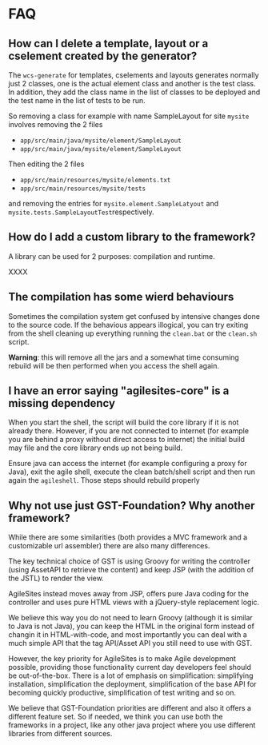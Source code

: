 # FAQ

## How can I delete a template, layout or a cselement created by the generator?

The `wcs-generate` for templates, cselements and layouts generates normally just 2 classes, one is the actual element class and another is the test class. In addition, they add the class name in the list of classes to be deployed and the test name in the list of tests to be run.

So removing a class for example with name SampleLayout for site `mysite` involves removing the 2 files

- `app/src/main/java/mysite/element/SampleLayout`
- `app/src/main/java/mysite/element/SampleLayout`

Then editing the 2 files

- `app/src/main/resources/mysite/elements.txt`
- `app/src/main/resources/mysite/tests`

and removing the entries for `mysite.element.SampleLatyout` and `mysite.tests.SampleLayoutTest`respectively.
 
## How do I add a custom library to the framework?

A library can be used for 2 purposes: compilation and runtime. 

XXXX

## The compilation has some wierd behaviours

Sometimes the compilation system get confused by intensive changes done to the source code. If the behavious appears illogical, you can try exiting from the shell cleaning up everything running the `clean.bat` or the `clean.sh` script.

**Warning**: this will remove all the jars and a somewhat time consuming rebuild will be then performed when you access the shell again.

## I have an error saying "agilesites-core" is a missing dependency

When you start the shell, the script will build the core library if it is not already there. However, if you are not connected to internet (for example you are behind a proxy without direct access to internet) the initial build may file and the core library ends up not being build.

Ensure java can access the internet (for example configuring a proxy for Java), exit the agile shell, execute the clean batch/shell script and then run again the `agileshell`. Those steps should rebuild properly

## Why not use just GST-Foundation? Why another framework?

While there are some similarities (both provides a MVC framework and a customizable url assembler) there are also many differences.

The key technical choice of GST is using Groovy for writing the controller (using AssetAPI to retrieve the content) and keep JSP (with the addition of the JSTL) to render the view. 

AgileSites instead moves away from JSP, offers pure Java coding for the controller and uses pure HTML views with a jQuery-style replacement logic.

We believe this way you do not need to learn Groovy (although it is similar to Java is not Java), you can keep the HTML in the original form instead of changin it in HTML-with-code, and most importantly you can deal with a much simple API that the tag API/Asset API you still need to use with GST.

However, the key priority for AgileSites is to make Agile development possible, providing those functionality current day developers feel should be out-of-the-box. 
There is a lot of emphasis on simplification: simplifying installation, simplification the deployment, simplification of the base API for becoming quickly productive, simplification of test writing and so on.

We believe that GST-Foundation priorities are different and also it offers a different feature set.  So if needed, we think you can use both the frameworks in a project, like any other java project where you use different libraries from different sources. 
